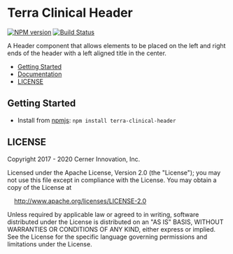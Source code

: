 # Terra Clinical Header


[![NPM version](https://badgen.net/npm/v/terra-clinical-header)](https://www.npmjs.org/package/terra-clinical-header)
[![Build Status](https://badgen.net/travis/cerner/terra-clinical)](https://travis-ci.com/cerner/terra-clinical)

A Header component that allows elements to be placed on the left and right ends of the header with a left aligned title in the center.

- [Getting Started](#getting-started)
- [Documentation](https://engineering.cerner.com/terra-clinical/components/terra-clinical-header/clinical-header/clinical-header)
- [LICENSE](#license)

## Getting Started

- Install from [npmjs](https://www.npmjs.com): `npm install terra-clinical-header`

## LICENSE

Copyright 2017 - 2020 Cerner Innovation, Inc.

Licensed under the Apache License, Version 2.0 (the "License"); you may not use this file except in compliance with the License. You may obtain a copy of the License at

&nbsp;&nbsp;&nbsp;&nbsp;http://www.apache.org/licenses/LICENSE-2.0

Unless required by applicable law or agreed to in writing, software distributed under the License is distributed on an "AS IS" BASIS, WITHOUT WARRANTIES OR CONDITIONS OF ANY KIND, either express or implied. See the License for the specific language governing permissions and limitations under the License.
